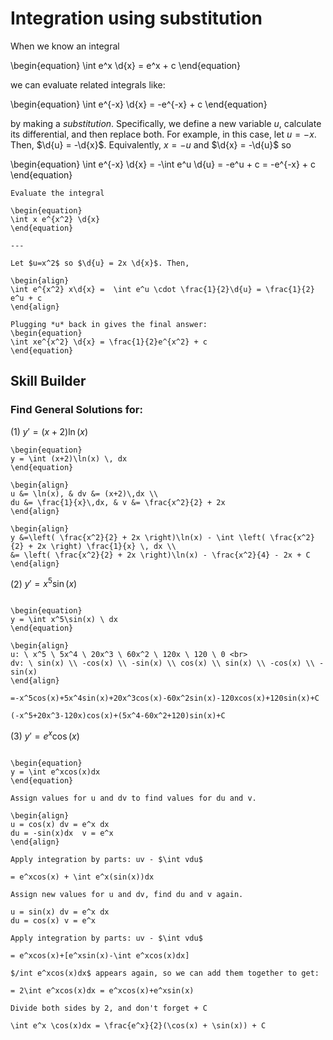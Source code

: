 # Integration using substitution

When we know an integral

\begin{equation}
\int e^x \d{x} = e^x + c
\end{equation}

we can evaluate related integrals like:

\begin{equation}
\int e^{-x} \d{x} = -e^{-x} + c
\end{equation}

by making a *substitution*. Specifically, we define a new variable *u*,
calculate its differential, and then replace both. For example, in this case,
let $u = -x$. Then, $\d{u} = -\d{x}$. Equivalently, $x = -u$ and
$\d{x} = -\d{u}$ so

\begin{equation}
\int e^{-x} \d{x} = -\int e^u \d{u} = -e^u + c = -e^{-x} + c
\end{equation}

```{example} *u*-substitution
Evaluate the integral

\begin{equation}
\int x e^{x^2} \d{x}
\end{equation}

---

Let $u=x^2$ so $\d{u} = 2x \d{x}$. Then,

\begin{align}
\int e^{x^2} x\d{x} =  \int e^u \cdot \frac{1}{2}\d{u} = \frac{1}{2} e^u + c
\end{align}

Plugging *u* back in gives the final answer:
\begin{equation}
\int xe^{x^2} \d{x} = \frac{1}{2}e^{x^2} + c
\end{equation}
```

## Skill Builder
### Find General Solutions for:
(1) $y' = (x+2)\ln(x)$

```{solution}
\begin{equation}
y = \int (x+2)\ln(x) \, dx
\end{equation}

\begin{align}
u &= \ln(x), & dv &= (x+2)\,dx \\
du &= \frac{1}{x}\,dx, & v &= \frac{x^2}{2} + 2x
\end{align}

\begin{align}
y &=\left( \frac{x^2}{2} + 2x \right)\ln(x) - \int \left( \frac{x^2}{2} + 2x \right) \frac{1}{x} \, dx \\
&= \left( \frac{x^2}{2} + 2x \right)\ln(x) - \frac{x^2}{4} - 2x + C
\end{align}

```

(2) $y' = x^5\sin(x)$

```{solution}

\begin{equation}
y = \int x^5\sin(x) \ dx 
\end{equation}

\begin{align}
u: \ x^5 \ 5x^4 \ 20x^3 \ 60x^2 \ 120x \ 120 \ 0 <br>
dv: \ sin(x) \\ -cos(x) \\ -sin(x) \\ cos(x) \\ sin(x) \\ -cos(x) \\ -sin(x)  
\end{align}

=-x^5cos(x)+5x^4sin(x)+20x^3cos(x)-60x^2sin(x)-120xcos(x)+120sin(x)+C
  
(-x^5+20x^3-120x)cos(x)+(5x^4-60x^2+120)sin(x)+C  

```

(3) $y' = e^x\cos(x)$ 

```{solution}  

\begin{equation}
y = \int e^xcos(x)dx 
\end{equation}

Assign values for u and dv to find values for du and v. 

\begin{align}
u = cos(x) dv = e^x dx  
du = -sin(x)dx  v = e^x   
\end{align}

Apply integration by parts: uv - $\int vdu$

= e^xcos(x) + \int e^x(sin(x))dx

Assign new values for u and dv, find du and v again.

u = sin(x) dv = e^x dx  
du = cos(x) v = e^x  

Apply integration by parts: uv - $\int vdu$

= e^xcos(x)+[e^xsin(x)-\int e^xcos(x)dx]

$/int e^xcos(x)dx$ appears again, so we can add them together to get:

= 2\int e^xcos(x)dx = e^xcos(x)+e^xsin(x)  

Divide both sides by 2, and don't forget + C

\int e^x \cos(x)dx = \frac{e^x}{2}(\cos(x) + \sin(x)) + C

```

